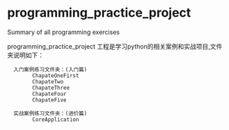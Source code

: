 # programming_practice_project
Summary of all programming exercises 

programming_practice_project 工程是学习python的相关案例和实战项目,文件夹说明如下：
      
      入门案例练习文件夹：(入门篇)
            ChapateOneFirst
            ChapateTwo
            ChapateThree
            ChapateFour
            ChapateFive
      
      实战案例练习文件夹：(进价篇)
            CoreApplication
            
